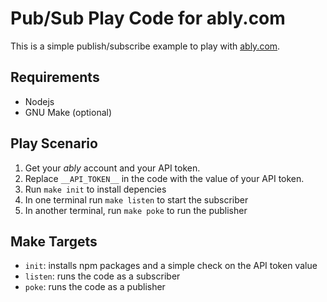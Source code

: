 # Pub/Sub Play Code for ably.com

This is a simple publish/subscribe example to play with [ably.com](https://ably.com). 

## Requirements
* Nodejs
* GNU Make (optional)

## Play Scenario

1. Get your *ably* account and your API token. 
2. Replace `__API_TOKEN__` in the code with the value of your API token. 
3. Run `make init` to install depencies 
4. In one terminal run `make listen` to start the subscriber
5. In another terminal, run `make poke` to run the publisher

## Make Targets
* `init`: installs npm packages and a simple check on the API token value 
* `listen`: runs the code as a subscriber
* `poke`: runs the code as a publisher

